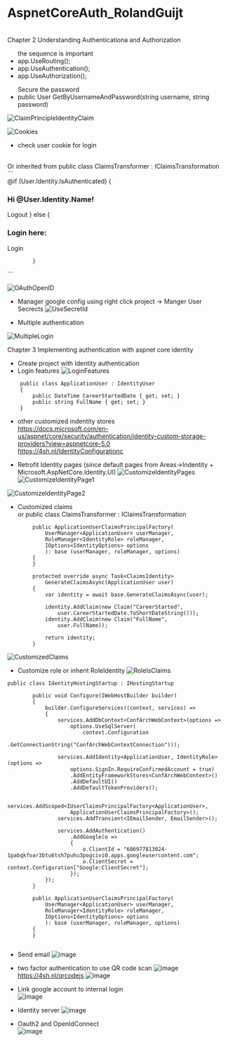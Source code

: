# AspnetCoreAuth_RolandGuijt

<br />Chapter 2 Understanding Authenticationa and Authorization
<ul> the sequence is important
<li>app.UseRouting();</li>
<li>app.UseAuthentication();</li>
<li>app.UseAuthorization();</li>
</ul>
<ul>Secure the password
<li>public User GetByUsernameAndPassword(string username, string password)</li>
</ul>

![ClaimPrincipleIdentityClaim](https://user-images.githubusercontent.com/64368109/130358579-48c7c631-8cca-4537-a831-ff805e107710.png)

![Cookies](https://user-images.githubusercontent.com/64368109/130358725-4483ff83-2e95-43c7-ba32-52dcdeb16ebf.png)

-  check user cookie for login 
<br />
Or inherited from public class ClaimsTransformer : IClaimsTransformation
<br />      
```
<div class="col-md-4">
            @if (User.Identity.IsAuthenticated)
            {
                <h3>Hi @User.Identity.Name!</h3>
                <a asp-controller="Account" asp-action="Logout" class="btn btn-primary">Logout</a>
            }
            else
            {
                <h3>Login here: </h3>
                <a asp-controller="Account" asp-action="Login" class="btn btn-primary">Login</a>
       
            }
  </div>
  ```

![OAuthOpenID](https://user-images.githubusercontent.com/64368109/130359405-9862b075-d054-47e2-a18a-2a68b83dd342.png)
-  Manager google config using right click project -> Manger User Secrects
![UseSecretId](https://user-images.githubusercontent.com/64368109/130359988-a7c22522-5b0f-4e7c-8d99-f85d6a0e903c.png)

-  Multiple authentication

![MultipleLogin](https://user-images.githubusercontent.com/64368109/130359997-d8919d47-33d4-4bd6-81a6-7d6e86dbc9f7.png)


Chapter 3 Implementing authentication with aspnet core identity
-  Create project with Identity authentication
-  Login features
![LoginFeatures](https://user-images.githubusercontent.com/64368109/130360484-2ec9de2b-0ea4-47bf-89e9-de54eaa0b6f6.png)
```
    public class ApplicationUser : IdentityUser
    {
        public DateTime CareerStartedDate { get; set; }
        public string FullName { get; set; }
    }
 ```
-  other customized indentity stores
<br />https://docs.microsoft.com/en-us/aspnet/core/security/authentication/identity-custom-storage-providers?view=aspnetcore-5.0
<br />https://4sh.nl/IdentityConfigurationc

-  Retrofit Identity pages (since default pages from Areas->Indentity + Microsoft.AspNetCore.Identity.UI)
![CustomizeIdentityPages](https://user-images.githubusercontent.com/64368109/130361224-66c59d09-3132-4e3d-81ab-4d72addd975d.png)
![CustomizeIdentityPage1](https://user-images.githubusercontent.com/64368109/130361277-481dd85b-e11e-4e0f-8f49-9aba9f109114.png)<br />

![CustomizeIdentityPage2](https://user-images.githubusercontent.com/64368109/130361386-4087e10c-c7f6-4f7b-9bc0-2c2e56df3f0e.png)

-  Customized claims
<br /> or public class ClaimsTransformer : IClaimsTransformation
```
        public ApplicationUserClaimsPrincipalFactory(
            UserManager<ApplicationUser> userManager,
            RoleManager<IdentityRole> roleManager,
            IOptions<IdentityOptions> options
            ): base (userManager, roleManager, options)
        {
        }

        protected override async Task<ClaimsIdentity> 
            GenerateClaimsAsync(ApplicationUser user)
        {
            var identity = await base.GenerateClaimsAsync(user);

            identity.AddClaim(new Claim("CareerStarted",
                user.CareerStartedDate.ToShortDateString()));
            identity.AddClaim(new Claim("FullName",
                user.FullName));

            return identity;
        }
```
![CustomizedClaims](https://user-images.githubusercontent.com/64368109/130365063-ee13fb87-0b3e-4f3c-95ef-3e5a5757bd4a.png)

-  Customize role or inherit RoleIdentity
![RoleIsClaims](https://user-images.githubusercontent.com/64368109/130365350-37b44850-43d1-4423-ae95-79894a7fb7da.png)
```
public class IdentityHostingStartup : IHostingStartup

        public void Configure(IWebHostBuilder builder)
        {
            builder.ConfigureServices((context, services) =>
            {
                services.AddDbContext<ConfArchWebContext>(options =>
                    options.UseSqlServer(
                        context.Configuration
                            .GetConnectionString("ConfArchWebContextConnection")));

                services.AddIdentity<ApplicationUser, IdentityRole>(options =>
                    options.SignIn.RequireConfirmedAccount = true)
                    .AddEntityFrameworkStores<ConfArchWebContext>()
                    .AddDefaultUI()
                    .AddDefaultTokenProviders();

                services.AddScoped<IUserClaimsPrincipalFactory<ApplicationUser>,
                    ApplicationUserClaimsPrincipalFactory>();
                services.AddTransient<IEmailSender, EmailSender>();

                services.AddAuthentication()
                    .AddGoogle(o =>
                    {
                        o.ClientId = "686977813024-1pabqkfoar3btu6tsh7puhu3pogcivi0.apps.googleusercontent.com";
                        o.ClientSecret = context.Configuration["Google:ClientSecret"];
                    });
            });
        }
        
        public ApplicationUserClaimsPrincipalFactory(
            UserManager<ApplicationUser> userManager,
            RoleManager<IdentityRole> roleManager,
            IOptions<IdentityOptions> options
            ): base (userManager, roleManager, options)
        {
        }
        
```
-  Send email
![image](https://user-images.githubusercontent.com/64368109/130365553-b2f1bc9d-06bb-4c94-8437-4ca34f5cb835.png)

-  two factor authentication to use QR code scan
![image](https://user-images.githubusercontent.com/64368109/130365635-81f125d9-0493-4727-a261-33f6a822b636.png)
https://4sh.nl/qrcodejs
![image](https://user-images.githubusercontent.com/64368109/130365707-fbf659ec-ae54-4d5d-8022-80d88e0d5077.png)


-  Link google account to internal login <br />
![image](https://user-images.githubusercontent.com/64368109/130370306-ba2971aa-e1dc-4fdf-8d00-6ca6a8319f9a.png)

-  Identity server
![image](https://user-images.githubusercontent.com/64368109/130371705-9dabe201-ec21-4bd2-a377-13b3cf2d9557.png)

-  Oauth2 and OpenIdConnect <br />
![image](https://user-images.githubusercontent.com/64368109/130372085-66d28ad2-8abc-467f-8787-00f0255b4fad.png)
